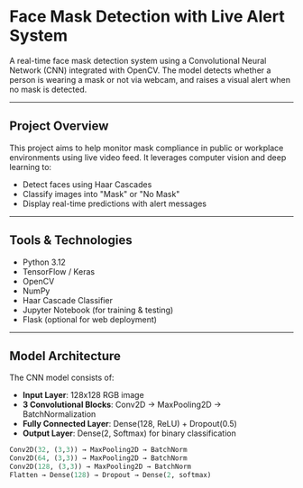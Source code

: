 #  Face Mask Detection with Live Alert System

A real-time face mask detection system using a Convolutional Neural Network (CNN) integrated with OpenCV. The model detects whether a person is wearing a mask or not via webcam, and raises a visual alert when no mask is detected.

---

##  Project Overview

This project aims to help monitor mask compliance in public or workplace environments using live video feed. It leverages computer vision and deep learning to:
- Detect faces using Haar Cascades
- Classify images into "Mask" or "No Mask"
- Display real-time predictions with alert messages

---

##  Tools & Technologies

- Python 3.12
- TensorFlow / Keras
- OpenCV
- NumPy
- Haar Cascade Classifier
- Jupyter Notebook (for training & testing)
- Flask (optional for web deployment)

---

##  Model Architecture

The CNN model consists of:

- **Input Layer**: 128x128 RGB image
- **3 Convolutional Blocks**: Conv2D → MaxPooling2D → BatchNormalization
- **Fully Connected Layer**: Dense(128, ReLU) + Dropout(0.5)
- **Output Layer**: Dense(2, Softmax) for binary classification

```python
Conv2D(32, (3,3)) → MaxPooling2D → BatchNorm  
Conv2D(64, (3,3)) → MaxPooling2D → BatchNorm  
Conv2D(128, (3,3)) → MaxPooling2D → BatchNorm  
Flatten → Dense(128) → Dropout → Dense(2, softmax)
